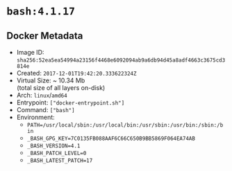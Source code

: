 # `bash:4.1.17`

## Docker Metadata

- Image ID: `sha256:52ea5ea54994a23156f4468e6092094ab9a6db94d45a8adf4663c3675cd3814e`
- Created: `2017-12-01T19:42:20.333622324Z`
- Virtual Size: ~ 10.34 Mb  
  (total size of all layers on-disk)
- Arch: `linux`/`amd64`
- Entrypoint: `["docker-entrypoint.sh"]`
- Command: `["bash"]`
- Environment:
  - `PATH=/usr/local/sbin:/usr/local/bin:/usr/sbin:/usr/bin:/sbin:/bin`
  - `_BASH_GPG_KEY=7C0135FB088AAF6C66C650B9BB5869F064EA74AB`
  - `_BASH_VERSION=4.1`
  - `_BASH_PATCH_LEVEL=0`
  - `_BASH_LATEST_PATCH=17`
